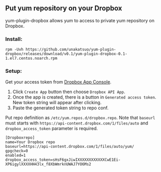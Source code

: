 ## Put yum repository on your Dropbox

yum-plugin-dropbox allows yum to access to private yum repository on Dropbox.

### Install:

```
rpm -Uvh https://github.com/unakatsuo/yum-plugin-dropbox/releases/download/v0.1/yum-plugin-dropbox-0.1-1.el7.centos.noarch.rpm
```

### Setup:

Get your access token from [Dropbox App Console](https://www.dropbox.com/developers/apps).

1. Click ``Create App`` button then choose ``Dropbox API App``.
2. Once the app is created, there is a button in ``Generated access token``. New token string will appear after clicking.
3. Paste the generated token string to repo conf.

Put repo definition as ``/etc/yum.repos.d/dropbox.repo``. Note that ``baseurl`` must starts with ``https://api-content.dropbox.com/1/files/auto`` and ``dropbox_access_token`` parameter is required.

```
[Dropboxrepo]
name=Your Dropbox repo
baseurl=https://api-content.dropbox.com/1/files/auto/yum/
gpgcheck=0
enabled=1
dropbox_access_token=sHsF6gxJiwIXXXXXXXXXXXXCwE1Ei-XP6igylXXXXHH43lx_f8XbWmrknUWAJ7YO6Ms2
```
